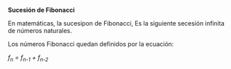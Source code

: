<strong>Sucesión de Fibonacci</strong>

En matemáticas, la sucesipon de Fibonacci, Es la siguiente secesión infinita de números naturales.

Los números Fibonacci quedan definidos por la ecuación:

<em>f<sub>n</sub> = f<sub>n-1</sub> + f<sub>n-2</sub></em>
